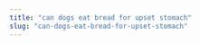 ```yaml
---
title: "can dogs eat bread for upset stomach"
slug: "can-dogs-eat-bread-for-upset-stomach"
---
```


